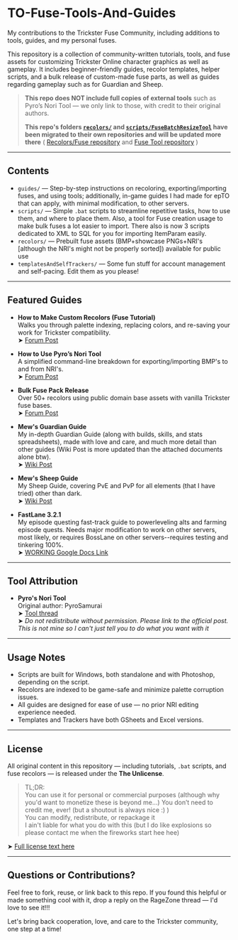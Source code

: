 # TO-Fuse-Tools-And-Guides
My contributions to the Trickster Fuse Community, including additions to tools, guides, and my personal fuses.

This repository is a collection of community-written tutorials, tools, and fuse assets for customizing Trickster Online character graphics as well as gameplay. It includes beginner-friendly guides, recolor templates, helper scripts, and a bulk release of custom-made fuse parts, as well as guides regarding gameplay such as for Guardian and Sheep.

> **This repo does NOT include full copies of external tools** such as Pyro’s Nori Tool — we only link to those, with credit to their original authors.
> 
> **This repo's folders [`recolors/`](https://github.com/mewsieworld/HappysFuses) and [`scripts/FuseBatchResizeTool`](https://github.com/mewsieworld/FuseBatchResizeTool) have been migrated to their own repositories and will be updated more there** ( [Recolors/Fuse repository](https://github.com/mewsieworld/HappysFuses) and [Fuse Tool repository](https://github.com/mewsieworld/FuseBatchResizeTool) )
---

## Contents

- `guides/` — Step-by-step instructions on recoloring, exporting/importing fuses, and using tools; additionally, in-game guides I had made for epTO that can apply, with minimal modification, to other servers.
- `scripts/` — Simple `.bat` scripts to streamline repetitive tasks, how to use them, and where to place them. Also, a tool for Fuse creation usage to make bulk fuses a lot easier to import. There also is now 3 scripts dedicated to XML to SQL for you for importing ItemParam easily.
- `recolors/` — Prebuilt fuse assets (BMP+showcase PNGs+NRI's [although the NRI's might not be properly sorted]) available for public use
- `templatesAndSelfTrackers/` — Some fun stuff for account management and self-pacing. Edit them as you please!
---

## Featured Guides

- **How to Make Custom Recolors (Fuse Tutorial)**  
  Walks you through palette indexing, replacing colors, and re-saving your work for Trickster compatibility.  
  ➤ [Forum Post](https://forum.ragezone.com/threads/how-to-make-custom-recolors-fuse-tutorial.1243711/)

- **How to Use Pyro’s Nori Tool**  
  A simplified command-line breakdown for exporting/importing BMP's to and from NRI's.  
  ➤ [Forum Post](https://forum.ragezone.com/threads/re-how-to-use-pyros-nori-tool.1243705/)

- **Bulk Fuse Pack Release**  
  Over 50+ recolors using public domain base assets with vanilla Trickster fuse bases.  
  ➤ [Forum Post](https://forum.ragezone.com/threads/bulk-custom-fuse-release.1243661/)

- **Mew's Guardian Guide**  
  My in-depth Guardian Guide (along with builds, skills, and stats spreadsheets), made with love and care, and much more detail than other guides (Wiki Post is more updated than the attached documents alone btw).  
  ➤ [Wiki Post](https://mewsie.world/CoraTOWiki/index.php/Mew%27s_Guardian_Guide)
  
- **Mew's Sheep Guide**  
  My Sheep Guide, covering PvE and PvP for all elements (that I have tried) other than dark.  
  ➤ [Wiki Post](https://mewsie.world/CoraTOWiki/index.php/Mew%27s_Sheep_Guide)
  
- **FastLane 3.2.1**  
  My episode questing fast-track guide to powerleveling alts and farming episode quests. Needs major modification to work on other servers, most likely, or requires BossLane on other servers--requires testing and tinkering 100%.  
  ➤ [WORKING Google Docs Link](https://docs.google.com/spreadsheets/d/1Bw6vgHLtEUMLzt15ZmEj6iQSiE_JoxbG4FgypmgN07w/)
---

## Tool Attribution

- **Pyro's Nori Tool**  
  Original author: PyroSamurai  
  ➤ [Tool thread](https://forum.ragezone.com/threads/the-nori-tool-released.1151414/)  
  ➤ *Do not redistribute without permission. Please link to the official post. This is not mine so I can't just tell you to do what you want with it*

---

## Usage Notes

- Scripts are built for Windows, both standalone and with Photoshop, depending on the script.
- Recolors are indexed to be game-safe and minimize palette corruption issues.
- All guides are designed for ease of use — no prior NRI editing experience needed.
- Templates and Trackers have both GSheets and Excel versions.

---

## License

All original content in this repository — including tutorials, `.bat` scripts, and fuse recolors — is released under the **The Unlicense**.

> TL;DR:  
> You can use it for personal or commercial purposes (although why you'd want to monetize these is beyond me...)
> You don’t need to credit me, ever! (but a shoutout is always nice :) )  
> You can modify, redistribute, or repackage it  
> I ain't liable for what you do with this (but I do like explosions so please contact me when the fireworks start hee hee)

➤ [Full license text here](https://unlicense.org/)

---

## Questions or Contributions?

Feel free to fork, reuse, or link back to this repo. If you found this helpful or made something cool with it, drop a reply on the RageZone thread — I'd love to see it!!!

Let's bring back cooperation, love, and care to the Trickster community, one step at a time!
